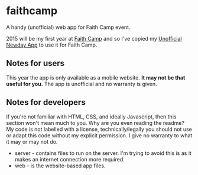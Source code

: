 
faithcamp
======
A handy (unofficial) web app for Faith Camp event.

2015 will be my first year at [Faith Camp](http://www.kingdomfaith.com/FaithCamp/default.aspx) and so I've copied my [Unofficial Newday App](https://github.com/nomoregrapes/newday) to use it for Faith Camp.

## Notes for users ##
This year the app is only available as a mobile website. **It may not be that useful for you.** The app is unofficial and no warranty is given.

## Notes for developers ##
If you're not familiar with HTML, CSS, and ideally Javascript, then this section won't mean much to you. Why are you even reading the readme? My code is not labelled with a license, technically/legally you should not use or adapt this code without my explicit permission. I give no warranty to what it may or may not do.
* server - contains files to run on the server. I'm trying to avoid this is as it makes an internet connection more required.
* web - is the website-based app files.